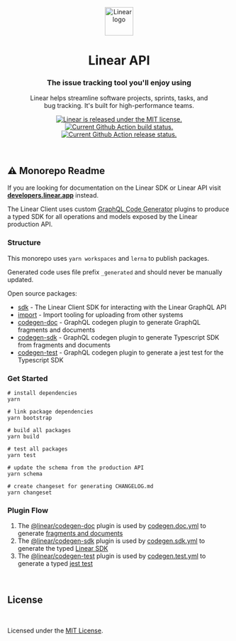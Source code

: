 <!-- TEXT_SECTION:header:START -->
<p align="center">
  <a href="https://linear.app" target="_blank" rel="noopener noreferrer">
    <img width="64" src="https://raw.githubusercontent.com/linear/linear/master/docs/logo.svg" alt="Linear logo">
  </a> 
</p>
<h1 align="center">
  Linear API
</h1>
<h3 align="center">
  The issue tracking tool you'll enjoy using
</h3>
<p align="center">
  Linear helps streamline software projects, sprints, tasks, and<br />
  bug tracking. It's built for high-performance teams.
</p>
<p align="center">
  <a href="https://github.com/linear/linear/blob/master/LICENSE">
    <img src="https://img.shields.io/badge/license-MIT-blue.svg" alt="Linear is released under the MIT license." />
  </a>
  <a href="https://github.com/linear/linear/actions/workflows/build.yaml">
    <img src="https://github.com/linear/linear/actions/workflows/build.yaml/badge.svg" alt="Current Github Action build status." />
  </a>
  <a href="https://github.com/linear/linear/actions/workflows/release.yaml">
    <img src="https://github.com/linear/linear/actions/workflows/release.yaml/badge.svg" alt="Current Github Action release status." />
  </a>
</p>
<!-- TEXT_SECTION:header:END -->

<br/>

## ⚠️ Monorepo Readme

If you are looking for documentation on the Linear SDK or Linear API visit [**developers.linear.app**](https://developers.linear.app/docs) instead.

<!-- TEXT_SECTION:contribute:START -->
The Linear Client uses custom [GraphQL Code Generator](https://graphql-code-generator.com/) plugins to produce a typed SDK for all operations and models exposed by the Linear production API.

### Structure

This monorepo uses `yarn workspaces` and `lerna` to publish packages.

Generated code uses file prefix `_generated` and should never be manually updated.

Open source packages:
- [sdk](https://github.com/linear/linear/tree/master/packages/sdk/README.md) - The Linear Client SDK for interacting with the Linear GraphQL API
- [import](https://github.com/linear/linear/tree/master/packages/import/README.md) - Import tooling for uploading from other systems
- [codegen-doc](https://github.com/linear/linear/tree/master/packages/codegen-doc/README.md) - GraphQL codegen plugin to generate GraphQL fragments and documents
- [codegen-sdk](https://github.com/linear/linear/tree/master/packages/codegen-sdk/README.md) - GraphQL codegen plugin to generate Typescript SDK from fragments and documents
- [codegen-test](https://github.com/linear/linear/tree/master/packages/codegen-test/README.md) - GraphQL codegen plugin to generate a jest test for the Typescript SDK

### Get Started

```shell
# install dependencies
yarn

# link package dependencies
yarn bootstrap

# build all packages
yarn build

# test all packages
yarn test

# update the schema from the production API
yarn schema

# create changeset for generating CHANGELOG.md
yarn changeset
```

### Plugin Flow

1. The [@linear/codegen-doc](https://github.com/linear/linear/tree/master/packages/codegen-doc/README.md) plugin is used by [codegen.doc.yml](https://github.com/linear/linear/tree/master./packages/sdk/codegen.doc.yml) to generate [fragments and documents](https://github.com/linear/linear/tree/master/packages/sdk/src/_generated_documents.graphql)
2. The [@linear/codegen-sdk](https://github.com/linear/linear/tree/master/packages/codegen-sdk/README.md) plugin is used by [codegen.sdk.yml](https://github.com/linear/linear/tree/master./packages/sdk/codegen.sdk.yml) to generate the typed [Linear SDK](https://github.com/linear/linear/tree/master/packages/sdk/src/_generated_sdk.ts)
3. The [@linear/codegen-test](https://github.com/linear/linear/tree/master/packages/codegen-test/README.md) plugin is used by [codegen.test.yml](https://github.com/linear/linear/tree/master./packages/sdk/codegen.test.yml) to generate a typed [jest test](https://github.com/linear/linear/tree/master/packages/sdk/src/_tests/_generated.test.ts)

<br/>
<!-- TEXT_SECTION:contribute:END -->

<!-- TEXT_SECTION:license:START -->
## License

<br/>

Licensed under the [MIT License](./LICENSE).
<!-- TEXT_SECTION:license:END -->
